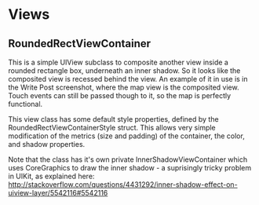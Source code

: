 Views
=====

RoundedRectViewContainer
------------------------

This is a simple UIView subclass to composite another view inside a rounded rectangle box, underneath an inner shadow. So it looks like the composited view is recessed behind the view. An example of it in use is in the Write Post screenshot, where the map view is the composited view. Touch events can still be passed though to it, so the map is perfectly functional.

This view class has some default style properties, defined by the RoundedRectViewContainerStyle struct. This allows very simple modification of the metrics (size and padding) of the container, the color, and shadow properties.

Note that the class has it's own private InnerShadowViewContainer which uses CoreGraphics to draw the inner shadow - a suprisingly tricky problem in UIKit, as explained here: http://stackoverflow.com/questions/4431292/inner-shadow-effect-on-uiview-layer/5542116#5542116 

